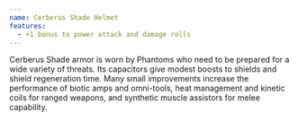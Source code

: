 ```yaml
---
name: Cerberus Shade Helmet
features:
  - +1 bonus to power attack and damage rolls
---
```

Cerberus Shade armor is worn by Phantoms who need to be prepared for a wide variety of threats. Its capacitors give modest boosts to shields and shield regeneration time. Many small improvements increase the performance of biotic amps and omni-tools, heat management and kinetic coils for ranged weapons, and synthetic muscle assistors for melee capability.